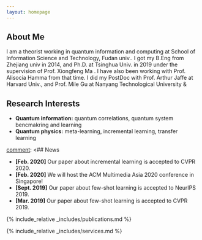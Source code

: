 ```yaml
---
layout: homepage
---
```


## About Me

I am a theorist working in quantum information and computing at School of Information Science and Technology, Fudan univ.. I got my B.Eng from Zhejiang univ in 2014, and Ph.D. at Tsinghua Univ. in 2019 under the supervision of Prof. Xiongfeng Ma . I have also been working with Prof. Alisocia Hamma from that time. I did my PostDoc with Prof. Arthur Jaffe at Harvard Univ., and Prof. Mile Gu at Nanyang Technological University & 

## Research Interests

- **Quantum information:** quantum correlations, quantum system bencmakring and learning
- **Quantum physics:** meta-learning, incremental learning, transfer learning


[comment]: <> (This is a comment, it will not be included)

[comment]: <## News

- **[Feb. 2020]** Our paper about incremental learning is accepted to CVPR 2020.
- **[Feb. 2020]** We will host the ACM Multimedia Asia 2020 conference in Singapore!
- **[Sept. 2019]** Our paper about few-shot learning is accepted to NeurIPS 2019.
- **[Mar. 2019]** Our paper about few-shot learning is accepted to CVPR 2019.

{% include_relative _includes/publications.md %}

{% include_relative _includes/services.md %}
>
